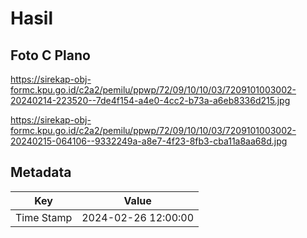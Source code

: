 # Hasil

## Foto C Plano

https://sirekap-obj-formc.kpu.go.id/c2a2/pemilu/ppwp/72/09/10/10/03/7209101003002-20240214-223520--7de4f154-a4e0-4cc2-b73a-a6eb8336d215.jpg

https://sirekap-obj-formc.kpu.go.id/c2a2/pemilu/ppwp/72/09/10/10/03/7209101003002-20240215-064106--9332249a-a8e7-4f23-8fb3-cba11a8aa68d.jpg


## Metadata

| Key        | Value               |
| ---------- | ------------------- |
| Time Stamp | 2024-02-26 12:00:00 |



